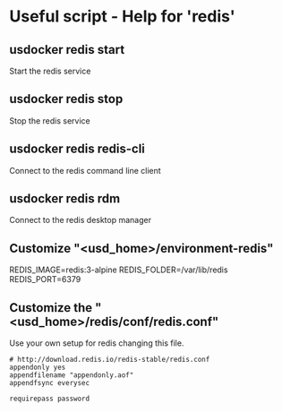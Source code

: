 # Useful script - Help for 'redis'

## usdocker redis start

Start the redis service

## usdocker redis stop

Stop the redis service

## usdocker redis redis-cli

Connect to the redis command line client

## usdocker redis rdm

Connect to the redis desktop manager 

## Customize "<usd_home>/environment-redis"

REDIS_IMAGE=redis:3-alpine
REDIS_FOLDER=/var/lib/redis
REDIS_PORT=6379

## Customize the "<usd_home>/redis/conf/redis.conf"

Use your own setup for redis changing this file. 

```
# http://download.redis.io/redis-stable/redis.conf
appendonly yes
appendfilename "appendonly.aof"
appendfsync everysec

requirepass password
```